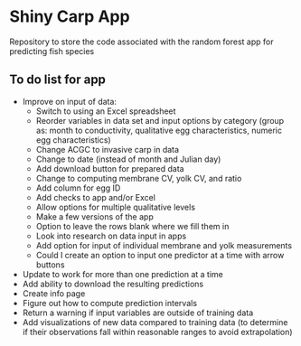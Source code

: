 
# Shiny Carp App

Repository to store the code associated with the random forest app for
predicting fish species

## To do list for app

  - Improve on input of data:
      - Switch to using an Excel spreadsheet
      - Reorder variables in data set and input options by category
        (group as: month to conductivity, qualitative egg
        characteristics, numeric egg characteristics)
      - Change ACGC to invasive carp in data
      - Change to date (instead of month and Julian day)
      - Add download button for prepared data
      - Change to computing membrane CV, yolk CV, and ratio
      - Add column for egg ID
      - Add checks to app and/or Excel
      - Allow options for multiple qualitative levels
      - Make a few versions of the app
      - Option to leave the rows blank where we fill them in
      - Look into research on data input in apps
      - Add option for input of individual membrane and yolk
        measurements
      - Could I create an option to input one predictor at a time with
        arrow buttons
  - Update to work for more than one prediction at a time
  - Add ability to download the resulting predictions
  - Create info page
  - Figure out how to compute prediction intervals
  - Return a warning if input variables are outside of training data
  - Add visualizations of new data compared to training data (to
    determine if their observations fall within reasonable ranges to
    avoid extrapolation)

